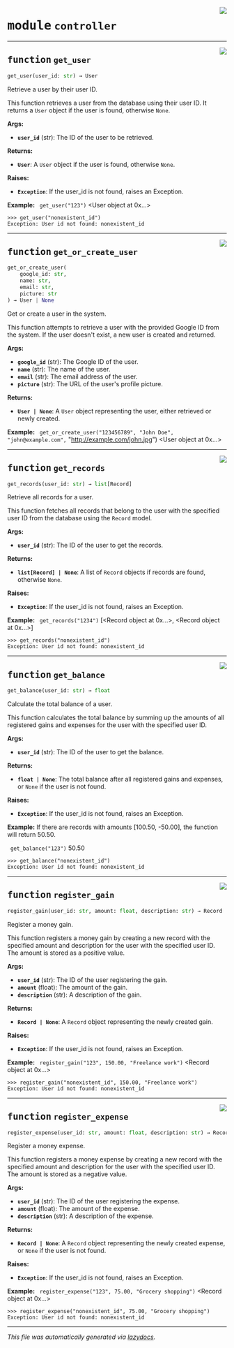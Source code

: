 <!-- markdownlint-disable -->

<a href="../registraai/controller.py#L0"><img align="right" style="float:right;" src="https://img.shields.io/badge/-source-cccccc?style=flat-square"></a>

# <kbd>module</kbd> `controller`





---

<a href="../registraai/controller.py#L3"><img align="right" style="float:right;" src="https://img.shields.io/badge/-source-cccccc?style=flat-square"></a>

## <kbd>function</kbd> `get_user`

```python
get_user(user_id: str) → User
```

Retrieve a user by their user ID. 

This function retrieves a user from the database using their user ID. It returns a `User` object if the user is found, otherwise `None`. 



**Args:**
 
 - <b>`user_id`</b> (str):  The ID of the user to be retrieved. 



**Returns:**
 
 - <b>`User`</b>:  A `User` object if the user is found, otherwise `None`. 



**Raises:**
 
 - <b>`Exception`</b>:  If the user_id is not found, raises an Exception. 



**Example:**
 ``` get_user("123")```
    <User object at 0x...>

    >>> get_user("nonexistent_id")
    Exception: User id not found: nonexistent_id



---

<a href="../registraai/controller.py#L32"><img align="right" style="float:right;" src="https://img.shields.io/badge/-source-cccccc?style=flat-square"></a>

## <kbd>function</kbd> `get_or_create_user`

```python
get_or_create_user(
    google_id: str,
    name: str,
    email: str,
    picture: str
) → User | None
```

Get or create a user in the system. 

This function attempts to retrieve a user with the provided Google ID from the system. If the user doesn't exist, a new user is created and returned. 



**Args:**
 
 - <b>`google_id`</b> (str):  The Google ID of the user. 
 - <b>`name`</b> (str):  The name of the user. 
 - <b>`email`</b> (str):  The email address of the user. 
 - <b>`picture`</b> (str):  The URL of the user's profile picture. 



**Returns:**
 
 - <b>`User | None`</b>:  A `User` object representing the user, either retrieved or newly created. 



**Example:**
 ``` get_or_create_user("123456789", "John Doe", "john@example.com",```
                            "http://example.com/john.jpg")
    <User object at 0x...>



---

<a href="../registraai/controller.py#L62"><img align="right" style="float:right;" src="https://img.shields.io/badge/-source-cccccc?style=flat-square"></a>

## <kbd>function</kbd> `get_records`

```python
get_records(user_id: str) → list[Record]
```

Retrieve all records for a user. 

This function fetches all records that belong to the user with the specified user ID from the database using the `Record` model. 



**Args:**
 
 - <b>`user_id`</b> (str):  The ID of the user to get the records. 



**Returns:**
 
 - <b>`list[Record] | None`</b>:  A list of `Record` objects if records are found,  otherwise `None`. 



**Raises:**
 
 - <b>`Exception`</b>:  If the user_id is not found, raises an Exception. 



**Example:**
 ``` get_records("1234")```
    [<Record object at 0x...>, <Record object at 0x...>]

    >>> get_records("nonexistent_id")
    Exception: User id not found: nonexistent_id



---

<a href="../registraai/controller.py#L91"><img align="right" style="float:right;" src="https://img.shields.io/badge/-source-cccccc?style=flat-square"></a>

## <kbd>function</kbd> `get_balance`

```python
get_balance(user_id: str) → float
```

Calculate the total balance of a user. 

This function calculates the total balance by summing up the amounts of all registered gains and expenses for the user with the specified user ID. 



**Args:**
 
 - <b>`user_id`</b> (str):  The ID of the user to get the balance. 



**Returns:**
 
 - <b>`float | None`</b>:  The total balance after all registered gains and expenses,  or `None` if the user is not found. 



**Raises:**
 
 - <b>`Exception`</b>:  If the user_id is not found, raises an Exception. 



**Example:**
 If there are records with amounts [100.50, -50.00], the function will return 50.50. 

``` get_balance("123")```
    50.50

    >>> get_balance("nonexistent_id")
    Exception: User id not found: nonexistent_id



---

<a href="../registraai/controller.py#L126"><img align="right" style="float:right;" src="https://img.shields.io/badge/-source-cccccc?style=flat-square"></a>

## <kbd>function</kbd> `register_gain`

```python
register_gain(user_id: str, amount: float, description: str) → Record
```

Register a money gain. 

This function registers a money gain by creating a new record with the specified amount and description for the user with the specified user ID. The amount is stored as a positive value. 



**Args:**
 
 - <b>`user_id`</b> (str):  The ID of the user registering the gain. 
 - <b>`amount`</b> (float):  The amount of the gain. 
 - <b>`description`</b> (str):  A description of the gain. 



**Returns:**
 
 - <b>`Record | None`</b>:  A `Record` object representing the newly created gain. 



**Raises:**
 
 - <b>`Exception`</b>:  If the user_id is not found, raises an Exception. 



**Example:**
 ``` register_gain("123", 150.00, "Freelance work")```
    <Record object at 0x...>

    >>> register_gain("nonexistent_id", 150.00, "Freelance work")
    Exception: User id not found: nonexistent_id



---

<a href="../registraai/controller.py#L159"><img align="right" style="float:right;" src="https://img.shields.io/badge/-source-cccccc?style=flat-square"></a>

## <kbd>function</kbd> `register_expense`

```python
register_expense(user_id: str, amount: float, description: str) → Record
```

Register a money expense. 

This function registers a money expense by creating a new record with the specified amount and description for the user with the specified user ID. The amount is stored as a negative value. 



**Args:**
 
 - <b>`user_id`</b> (str):  The ID of the user registering the expense. 
 - <b>`amount`</b> (float):  The amount of the expense. 
 - <b>`description`</b> (str):  A description of the expense. 



**Returns:**
 
 - <b>`Record | None`</b>:  A `Record` object representing the newly created  expense, or `None` if the user is not found. 



**Raises:**
 
 - <b>`Exception`</b>:  If the user_id is not found, raises an Exception. 



**Example:**
 ``` register_expense("123", 75.00, "Grocery shopping")```
    <Record object at 0x...>

    >>> register_expense("nonexistent_id", 75.00, "Grocery shopping")
    Exception: User id not found: nonexistent_id





---

_This file was automatically generated via [lazydocs](https://github.com/ml-tooling/lazydocs)._
